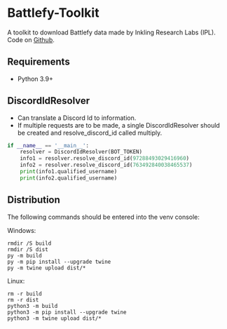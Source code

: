 # Battlefy-Toolkit
A toolkit to download Battlefy data made by Inkling Research Labs (IPL).
Code on [Github](https://github.com/IPLSplatoon/Battlefy-Toolkit).

## Requirements
- Python 3.9+

## DiscordIdResolver
- Can translate a Discord Id to information.
- If multiple requests are to be made, a single DiscordIdResolver should be created and resolve_discord_id called multiply. 
```python
if __name__ == '__main__':
    resolver = DiscordIdResolver(BOT_TOKEN)
    info1 = resolver.resolve_discord_id(97288493029416960)
    info2 = resolver.resolve_discord_id(763492840038465537)
    print(info1.qualified_username)
    print(info2.qualified_username)
```

## Distribution
The following commands should be entered into the venv console:

Windows:

    rmdir /S build
    rmdir /S dist
    py -m build
    py -m pip install --upgrade twine
    py -m twine upload dist/*

Linux:

    rm -r build
    rm -r dist
    python3 -m build
    python3 -m pip install --upgrade twine
    python3 -m twine upload dist/*